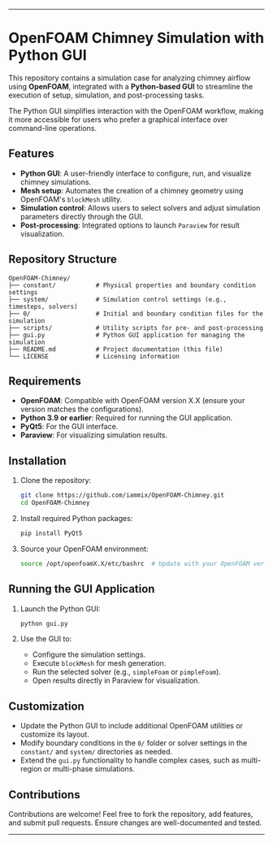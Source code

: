 
---

# OpenFOAM Chimney Simulation with Python GUI

This repository contains a simulation case for analyzing chimney airflow using **OpenFOAM**, integrated with a **Python-based GUI** to streamline the execution of setup, simulation, and post-processing tasks.

The Python GUI simplifies interaction with the OpenFOAM workflow, making it more accessible for users who prefer a graphical interface over command-line operations.

## Features

- **Python GUI**: A user-friendly interface to configure, run, and visualize chimney simulations.
- **Mesh setup**: Automates the creation of a chimney geometry using OpenFOAM's `blockMesh` utility.
- **Simulation control**: Allows users to select solvers and adjust simulation parameters directly through the GUI.
- **Post-processing**: Integrated options to launch `Paraview` for result visualization.

## Repository Structure

```
OpenFOAM-Chimney/
├── constant/           # Physical properties and boundary condition settings
├── system/             # Simulation control settings (e.g., timesteps, solvers)
├── 0/                  # Initial and boundary condition files for the simulation
├── scripts/            # Utility scripts for pre- and post-processing
├── gui.py              # Python GUI application for managing the simulation
├── README.md           # Project documentation (this file)
└── LICENSE             # Licensing information
```

## Requirements

- **OpenFOAM**: Compatible with OpenFOAM version X.X (ensure your version matches the configurations).
- **Python 3.9 or earlier**: Required for running the GUI application.
- **PyQt5**: For the GUI interface.
- **Paraview**: For visualizing simulation results.

## Installation

1. Clone the repository:

   ```bash
   git clone https://github.com/iammix/OpenFOAM-Chimney.git
   cd OpenFOAM-Chimney
   ```

2. Install required Python packages:

   ```bash
   pip install PyQt5
   ```

3. Source your OpenFOAM environment:

   ```bash
   source /opt/openfoamX.X/etc/bashrc  # Update with your OpenFOAM version path
   ```

## Running the GUI Application

1. Launch the Python GUI:

   ```bash
   python gui.py
   ```

2. Use the GUI to:
   - Configure the simulation settings.
   - Execute `blockMesh` for mesh generation.
   - Run the selected solver (e.g., `simpleFoam` or `pimpleFoam`).
   - Open results directly in Paraview for visualization.

## Customization

- Update the Python GUI to include additional OpenFOAM utilities or customize its layout.
- Modify boundary conditions in the `0/` folder or solver settings in the `constant/` and `system/` directories as needed.
- Extend the `gui.py` functionality to handle complex cases, such as multi-region or multi-phase simulations.

## Contributions

Contributions are welcome! Feel free to fork the repository, add features, and submit pull requests. Ensure changes are well-documented and tested.

---
